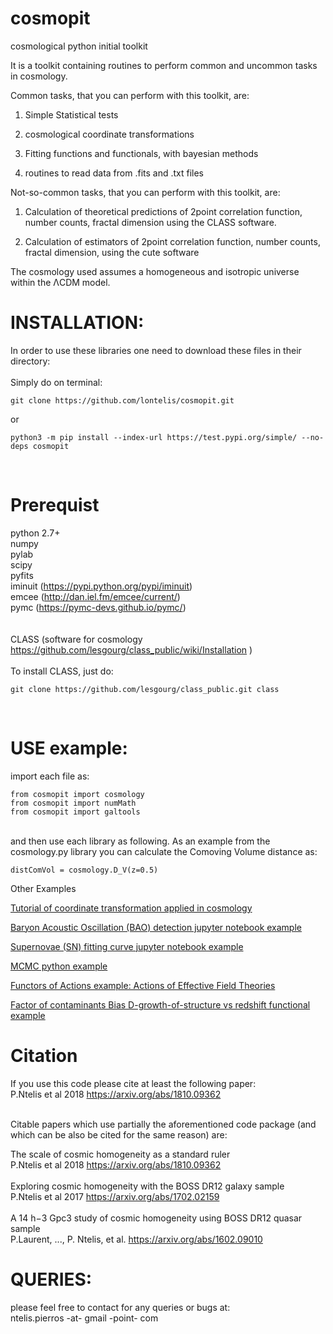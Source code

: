 # cosmopit

cosmological python initial toolkit

It is a toolkit containing routines to perform common and uncommon tasks in cosmology.

Common tasks, that you can perform with this toolkit, are:

1) Simple Statistical tests

2) cosmological coordinate transformations

3) Fitting functions and functionals, with bayesian methods

4) routines to read data from .fits and .txt files

Not-so-common tasks, that you can perform with this toolkit, are:

1) Calculation of theoretical predictions of 2point correlation function, number counts, fractal dimension
   using the CLASS software.

2) Calculation of estimators of 2point correlation function, number counts, fractal dimension,
   using the cute software

The cosmology used assumes a homogeneous and isotropic universe within the ΛCDM model.



# INSTALLATION: 
In order to use these libraries one need to download these files in their directory: <br />
<br />
Simply do on terminal:
```
git clone https://github.com/lontelis/cosmopit.git
```
or 
```
python3 -m pip install --index-url https://test.pypi.org/simple/ --no-deps cosmopit
```
<br />

# Prerequist
python 2.7+ <br />
numpy <br />
pylab <br />
scipy <br />
pyfits <br />
iminuit (https://pypi.python.org/pypi/iminuit) <br />
emcee   (http://dan.iel.fm/emcee/current/) <br />
pymc    (https://pymc-devs.github.io/pymc/) <br />   
<br />
CLASS (software for cosmology https://github.com/lesgourg/class_public/wiki/Installation )  <br />
<br />
To install CLASS, just do:
```
git clone https://github.com/lesgourg/class_public.git class
```
<br />

# USE example:  
import each file as: <br />
``` 
from cosmopit import cosmology 
from cosmopit import numMath
from cosmopit import galtools
```
<br />
and then use each library as following. As an example from the cosmology.py library you can calculate the Comoving Volume distance as: <br />

``` 
distComVol = cosmology.D_V(z=0.5) 
```

Other Examples

[Tutorial of coordinate transformation applied in cosmology](https://github.com/lontelis/Tutorial-of-coordinate-transformation-applied-in-cosmology)

[Baryon Acoustic Oscillation (BAO) detection jupyter notebook example](https://github.com/lontelis/Extract-Cosmology-with-the-BAO-peak-position/blob/master/analyse_DR12_BAO.ipynb)

[Supernovae (SN) fitting curve jupyter notebook example ](https://github.com/lontelis/ANALYSE-SN-magnitude-redshift-curve/blob/master/analyse_SN.ipynb)

[MCMC python example](https://github.com/lontelis/MCMC-posterior-example)

[Functors of Actions example: Actions of Effective Field Theories](https://github.com/lontelis/AofEFT)

[Factor of contaminants Bias D-growth-of-structure vs redshift functional example](https://github.com/lontelis/FBDz)

# Citation
If you use this code please cite at least the following paper: <br />
P.Ntelis et al 2018 https://arxiv.org/abs/1810.09362 <br />
<br />

Citable papers which use partially the aforementioned code package 
(and which can be also be cited for the same reason)
are: <br />

The scale of cosmic homogeneity as a standard ruler <br />
P.Ntelis et al 2018 https://arxiv.org/abs/1810.09362  <br /> <br />
Exploring cosmic homogeneity with the BOSS DR12 galaxy sample <br /> 
P.Ntelis et al 2017 https://arxiv.org/abs/1702.02159 <br /> <br />
A 14 h−3 Gpc3 study of cosmic homogeneity using BOSS DR12 quasar sample <br />
P.Laurent, ..., P. Ntelis, et al. https://arxiv.org/abs/1602.09010

# QUERIES:
please feel free to contact for any queries or bugs at: <br />
ntelis.pierros -at- gmail -point- com
